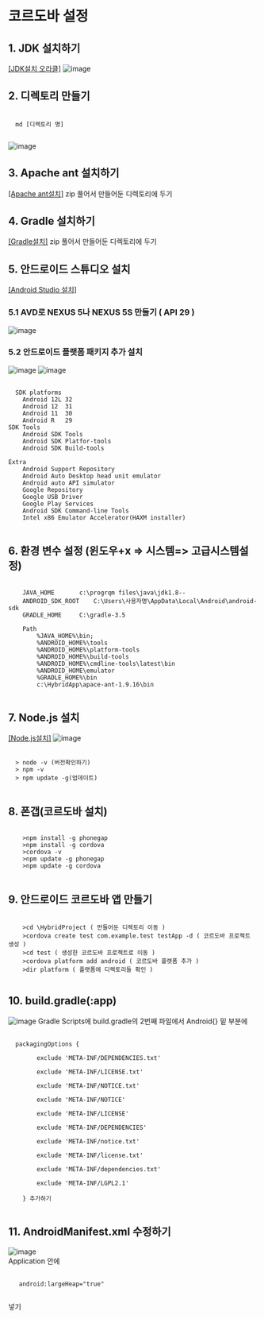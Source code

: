 # 코르도바 설정

## 1. JDK 설치하기
[[JDK설치 오라클]](https://www.oracle.com/kr/java/technologies/javase/javase8-archive-downloads.html)
![image](https://user-images.githubusercontent.com/94514664/204339616-afb1dcc3-4552-43f3-9cdb-25363d87e25c.png)

## 2. 디렉토리 만들기
<pre>
  <code>
  md [디렉토리 명]
  </code>
</pre>
![image](https://user-images.githubusercontent.com/94514664/204341649-e1e44c9c-525c-4394-b42d-7847d9edfd7a.png)

## 3. Apache ant 설치하기
[[Apache ant설치]](https://ant.apache.org/bindownload.cgi)
zip 풀어서 만들어둔 디렉토리에 두기

## 4. Gradle 설치하기
[[Gradle설치]](https://gradle.org/releases/)
zip 풀어서 만들어둔 디렉토리에 두기

## 5. 안드로이드 스튜디오 설치
[[Android Studio 설치]](https://developer.android.com/studio?gclid=Cj0KCQiA1ZGcBhCoARIsAGQ0kkqlYNEvfjGG-u08JWsbA7E9dTOs6sA8fT_wgGn3nzSHCYR6yCagOBQaAiktEALw_wcB&gclsrc=aw.ds)
### 5.1 AVD로 NEXUS 5나 NEXUS 5S 만들기 ( API 29 ) 
![image](https://user-images.githubusercontent.com/94514664/204344362-9b5ad111-487f-43a5-8d40-714b8820f466.png)

### 5.2 안드로이드 플랫폼 패키지 추가 설치
![image](https://user-images.githubusercontent.com/94514664/204343857-a36530e9-34e0-4f9a-94be-d3855c82fdd1.png)
![image](https://user-images.githubusercontent.com/94514664/204344194-eadf76c1-0242-44b2-98db-aea5150833fc.png)
<pre>
  <code>
  SDK platforms
	Android 12L	32
	Android 12	31
	Android 11	30
	Android R	29
SDK Tools
	Android SDK Tools
	Android SDK Platfor-tools
	Android SDK Build-tools

Extra
	Android Support Repository
	Android Auto Desktop head unit emulator
	Android auto API simulator
	Google Repository
	Google USB Driver
	Google Play Services
	Android SDK Command-line Tools
	Intel x86 Emulator Accelerator(HAXM installer)
  </code>
</pre>

## 6. 환경 변수 설정 (윈도우+x => 시스템=> 고급시스템설정)
<pre>
  <code>
  	JAVA_HOME 		c:\progrqm files\java\jdk1.8--
	ANDROID_SDK_ROOT	C:\Users\사용자명\AppData\Local\Android\android-sdk
	GRADLE_HOME		C:\gradle-3.5

	Path 
		%JAVA_HOME%\bin;
		%ANDROID_HOME%\tools
		%ANDROID_HOME%\platform-tools
		%ANDROID_HOME%\build-tools
		%ANDROID_HOME%\cmdline-tools\latest\bin
		%ANDROID_HOME\emulator
		%GRADLE_HOME%\bin
		c:\HybridApp\apace-ant-1.9.16\bin
  </code>
</pre>
## 7. Node.js 설치
[[Node.js설치]](https://nodejs.org/ko/)
![image](https://user-images.githubusercontent.com/94514664/204345073-c0428313-1906-4c65-8cb7-5204600f686c.png)
<pre>
  <code>
  > node -v (버전확인하기)
  > npm -v
  > npm update -g(업데이트)
  </code>
</pre>
## 8. 폰갭(코르도바 설치)
<pre>
  <code>
  	>npm install -g phonegap
	>npm install -g cordova
	>cordova -v
	>npm update -g phonegap
	>npm update -g cordova
  </code>
</pre>
## 9. 안드로이드 코르도바 앱 만들기
<pre>
  <code>
	>cd \HybridProject ( 만들어둔 디렉토리 이동 )
	>cordova create test com.example.test testApp -d ( 코르도바 프로젝트 생성 )
	>cd test ( 생성한 코르도바 프로젝트로 이동 )
	>cordova platform add android ( 코르도바 플랫폼 추가 )
	>dir platform ( 플랫폼에 디렉토리들 확인 )
  </code>
</pre>
## 10. build.gradle(:app)
![image](https://user-images.githubusercontent.com/94514664/204346072-3b2dfc59-384c-4ccc-b881-37a45deaed29.png)
Gradle Scripts에 build.gradle의 2번째 파일에서 Android{} 밑 부분에
<pre>
  <code>
  packagingOptions {

        exclude 'META-INF/DEPENDENCIES.txt'

        exclude 'META-INF/LICENSE.txt'

        exclude 'META-INF/NOTICE.txt'

        exclude 'META-INF/NOTICE'

        exclude 'META-INF/LICENSE'

        exclude 'META-INF/DEPENDENCIES'

        exclude 'META-INF/notice.txt'

        exclude 'META-INF/license.txt'

        exclude 'META-INF/dependencies.txt'

        exclude 'META-INF/LGPL2.1'

    } 추가하기
  </code>
</pre>
## 11. AndroidManifest.xml 수정하기
![image](https://user-images.githubusercontent.com/94514664/204346662-83ad0db2-5a90-45db-b34d-8f170eacded4.png)   
Application 안에
<pre>
  <code>
   android:largeHeap="true"
  </code>
</pre>
 넣기
